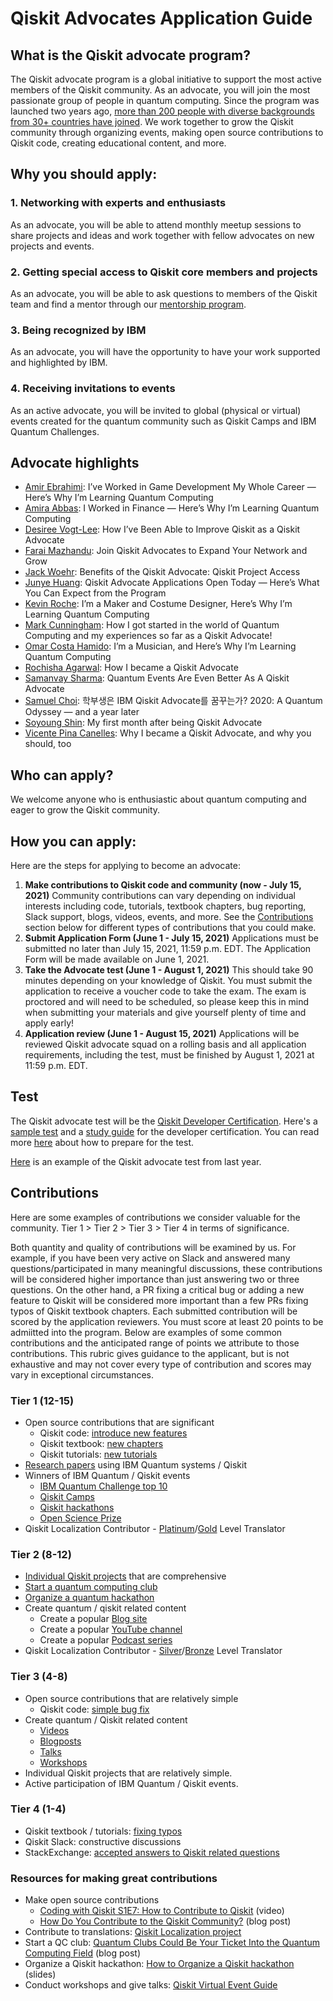 # Qiskit Advocates Application Guide

## What is the Qiskit advocate program?
The Qiskit advocate program is a global initiative to support the most active members of the Qiskit community. As an advocate, you will join the most passionate group of people in quantum computing. Since the program was launched two years ago, [more than 200 people with diverse backgrounds from  30+ countries have joined](https://qiskit.org/advocates/). We work together to grow the Qiskit community through organizing events, making open source contributions to Qiskit code, creating educational content, and more.

## Why you should apply:

### 1. Networking with experts and enthusiasts
As an advocate, you will be able to attend monthly meetup sessions to share projects and ideas and work together with fellow advocates on new projects and events.

### 2. Getting special access to Qiskit core members and projects
As an advocate, you will be able to ask questions to members of the Qiskit team and find a mentor through our [mentorship program](http://qisk.it/advocate-mentorship).

### 3. Being recognized by IBM
As an advocate, you will have the opportunity to have your work supported and highlighted by IBM.

### 4. Receiving invitations to events
As an active advocate, you will be invited to global (physical or virtual) events created for the quantum community such as Qiskit Camps and IBM Quantum Challenges.

## Advocate highlights

- [Amir Ebrahimi](https://medium.com/qiskit/ive-worked-in-game-development-my-whole-career-here-s-why-i-m-learning-quantum-computing-41bd179b70f2): I’ve Worked in Game Development My Whole Career — Here’s Why I’m Learning Quantum Computing
- [Amira Abbas](https://medium.com/qiskit/i-worked-in-finance-heres-why-i-m-learning-quantum-computing-9c1ec9b0b4a2): I Worked in Finance — Here’s Why I’m Learning Quantum Computing
- [Desiree Vogt-Lee](https://medium.com/qiskit/how-ive-been-able-to-improve-qiskit-as-a-qiskit-advocate-a85f14faf89d): How I’ve Been Able to Improve Qiskit as a Qiskit Advocate
- [Farai Mazhandu](https://medium.com/qiskit/join-qiskit-advocates-to-expand-your-network-and-grow-a48e390681b6): Join Qiskit Advocates to Expand Your Network and Grow
- [Jack Woehr](https://medium.com/qiskit/benefits-of-the-qiskit-advocate-qiskit-project-access-a9d7824bfd85): Benefits of the Qiskit Advocate: Qiskit Project Access
- [Junye Huang](https://medium.com/qiskit/qiskit-advocate-applications-open-today-heres-what-you-can-expect-from-the-program-a1b7878f86b8): Qiskit Advocate Applications Open Today — Here’s What You Can Expect from the Program
- [Kevin Roche](https://medium.com/qiskit/im-a-maker-and-costume-designer-here-s-why-i-m-learning-quantum-computing-1972a51b43f7): I’m a Maker and Costume Designer, Here’s Why I’m Learning Quantum Computing
- [Mark Cunningham](https://markcunningham.tech/2020/07/07/how-i-got-started-in-the-world-of-quantum-computing-and-my-experiences-so-far-as-a-qiskit-advocate/): How I got started in the world of Quantum Computing and my experiences so far as a Qiskit Advocate!
- [Omar Costa Hamido](https://medium.com/qiskit/im-a-musician-and-here-s-why-i-m-learning-quantum-computing-db28c2aba7ac): I’m a Musician, and Here’s Why I’m Learning Quantum Computing
- [Rochisha Agarwal](https://medium.com/@rochishaagarwal/how-i-became-a-qiskit-advocate-601cf59536cc): How I became a Qiskit Advocate
- [Samanvay Sharma](https://medium.com/qiskit/quantum-events-are-even-better-as-a-qiskit-advocate-28e24e72dba9): Quantum Events Are Even Better As A Qiskit Advocate
- [Samuel Choi](https://visbyrain.medium.com/%ED%95%99%EB%B6%80%EC%83%9D%EC%9D%80-ibm-qiskit-advocate%EB%A5%BC-%EA%BF%88%EA%BE%B8%EB%8A%94%EA%B0%80-767738a3082d): 학부생은 IBM Qiskit Advocate를 꿈꾸는가? 2020: A Quantum Odyssey — and a year later
- [Soyoung Shin](https://sophy-shin.medium.com/my-first-month-after-being-qiskit-advocate-9f03588d739e): My first month after being Qiskit Advocate
- [Vicente Pina Canelles](https://medium.com/qiskit/why-i-became-a-qiskit-advocate-and-you-should-too-dc4ca7f6c6c5): Why I became a Qiskit Advocate, and why you should, too


## Who can apply?
We welcome anyone who is enthusiastic about quantum computing and eager to grow the Qiskit community.

## How you can apply:

Here are the steps for applying to become an advocate:

1. **Make contributions to Qiskit code and community (now - July 15, 2021)**
Community contributions can vary depending on individual interests including code, tutorials, textbook chapters, bug reporting, Slack support, blogs, videos, events, and more. See the [Contributions](#contributions) section below for different types of contributions that you could make.
2. **Submit Application Form (June 1 - July 15, 2021)**
Applications must be submitted no later than July 15, 2021, 11:59 p.m. EDT. The Application Form will be made available on June 1, 2021. 
3. **Take the Advocate test (June 1 - August 1, 2021)**
This should take 90 minutes depending on your knowledge of Qiskit. You must submit the application to receive a voucher code to take the exam. The exam is proctored and will need to be scheduled, so please keep this in mind when submitting your materials and give yourself plenty of time and apply early!
4. **Application review (June 1 - August 15, 2021)** 
Applications will be reviewed Qiskit advocate squad on a rolling basis and all application requirements, including the test, must be finished by August 1, 2021 at 11:59 p.m. EDT. 

## Test

The Qiskit advocate test will be the [Qiskit Developer Certification](https://www.ibm.com/blogs/research/2021/03/quantum-developer-certification/). Here's a [sample test](https://www.ibm.com/certify/api/getpdf/sampletests/samc1000_112) and a [study guide](https://www.ibm.com/certify/api/getpdf/studyguides/stuc1000_112) for the developer certification. You can read more [here](https://medium.com/qiskit/learn-more-about-the-ibm-quantum-developer-certification-and-how-to-take-it-for-free-d237f9765dc5) about how to prepare for the test.

[Here](https://github.com/qiskit-community/qiskit-advocate-test) is an example of the Qiskit advocate test from last year.


## Contributions

Here are some examples of contributions we consider valuable for the community. Tier 1 > Tier 2 > Tier 3 > Tier 4 in terms of significance.

Both quantity and quality of contributions will be examined by us. For example, if you have been very active on Slack and answered many questions/participated in many meaningful discussions, these contributions will be considered higher importance than just answering two or three questions. On the other hand, a PR fixing a critical bug or adding a new feature to Qiskit will be considered more important than a few PRs fixing typos of Qiskit textbook chapters. Each submitted contribution will be scored by the application reviewers. You must score at least 20 points to be admiitted into the program. Below are examples of some common contributions and the anticipated range of points we attribute to those contributions. This rubric gives guidance to the applicant, but is not exhaustive and may not cover every type of contribution and scores may vary in exceptional circumstances.

### Tier 1 (12-15)
- Open source contributions that are significant
    - Qiskit code: [introduce new features](https://github.com/Qiskit/qiskit-terra/pull/2445)
    - Qiskit textbook: [new chapters](https://github.com/qiskit-community/qiskit-textbook/pull/452)
    - Qiskit tutorials: [new tutorials](https://github.com/Qiskit/qiskit-tutorials/pull/1058)
- [Research papers](https://arxiv.org/abs/2102.01153) using IBM Quantum systems / Qiskit
- Winners of IBM Quantum / Qiskit events
    - [IBM Quantum Challenge top 10](https://www.ibm.com/blogs/research/2020/12/quantum-challenge-fall-results/)
    - [Qiskit Camps](https://medium.com/qiskit/recap-of-qiskit-camp-2019-4d95f07dd179)
    - [Qiskit hackathons](https://medium.com/qiskit/feel-the-rhythm-of-quantum-with-our-qiskit-hackathon-korea-e80c27fdb9f9)
    - [Open Science Prize](https://www.ibm.com/blogs/research/2020/11/open-science-prize/)
- Qiskit Localization Contributor - [Platinum](https://www.credly.com/org/ibm/badge/qiskit-localization-contributor-platinum-level-translator-2021)/[Gold](https://www.credly.com/org/ibm/badge/qiskit-localization-contributor-gold-level-translator-2021) Level Translator

### Tier 2 (8-12)
- [Individual Qiskit projects](https://github.com/jwoehr/qisjob) that are comprehensive
- [Start a quantum computing club](https://medium.com/qiskit/quantum-clubs-could-be-your-ticket-into-the-quantum-computing-field-8a29541384fb)
- [Organize a quantum hackathon](https://slides.com/huangjunye/how-to-organize-a-qiskit-hackathon)
- Create quantum / qiskit related content
    - Create a popular [Blog site](https://thequantumaviary.blogspot.com)
    - Create a popular [YouTube channel](https://www.youtube.com/channel/UCzaYH6WeohiHKj3Ih_GdZdQ)
    - Create a popular [Podcast series](https://anchor.fm/quantumcomputingnow)
- Qiskit Localization Contributor - [Silver](https://www.credly.com/org/ibm/badge/qiskit-localization-contributor-silver-level-translator-2021)/[Bronze](https://www.credly.com/org/ibm/badge/qiskit-localization-contributor-bronze-level-translator-2021) Level Translator

### Tier 3 (4-8)
- Open source contributions that are relatively simple
    - Qiskit code: [simple bug fix](https://github.com/Qiskit/qiskit-terra/pull/2956)
- Create quantum / Qiskit related content
    - [Videos](https://www.youtube.com/watch?v=aPCZcv-5qfA)
    - [Blogposts](https://medium.com/@huangjunye/from-qiskit-camp-to-qiskit-hackathon-singapore-6ef42ffcc3b)
    - [Talks](https://www.youtube.com/watch?v=0FCno2V7JxQ)
    - [Workshops](https://www.youtube.com/watch?v=GVepDuQ5bGg)
- Individual Qiskit projects that are relatively simple.
- Active participation of IBM Quantum / Qiskit events.

### Tier 4 (1-4)
- Qiskit textbook / tutorials: [fixing typos](https://github.com/Qiskit/qiskit-tutorials/pull/1125)
- Qiskit Slack: constructive discussions
- StackExchange: [accepted answers to Qiskit related questions](https://quantumcomputing.stackexchange.com/questions/6326/how-to-calculate-the-fidelity-of-a-certain-gate-of-a-ibmq-device-in-qiskit-using/6361#6361)

### Resources for making great contributions

- Make open source contributions
    - [Coding with Qiskit S1E7: How to Contribute to Qiskit](https://www.youtube.com/watch?v=QjZdvNgYl3s&list=PLOFEBzvs-Vvp2xg9-POLJhQwtVktlYGbY&index=7) (video)
    - [How Do You Contribute to the Qiskit Community?](https://medium.com/qiskit/how-do-you-contribute-to-the-qiskit-community-9f4a42cd2500) (blog post)
- Contribute to translations: [Qiskit Localization project](https://github.com/qiskit-community/qiskit-translations#to-sign-up-to-participate-in-translations)
- Start a QC club: [Quantum Clubs Could Be Your Ticket Into the Quantum Computing Field](https://medium.com/qiskit/quantum-clubs-could-be-your-ticket-into-the-quantum-computing-field-8a29541384fb) (blog post)
- Organize a Qiskit hackathon: [How to Organize a Qiskit hackathon](https://slides.com/huangjunye/how-to-organize-a-qiskit-hackathon) (slides)
- Conduct workshops and give talks: [Qiskit Virtual Event Guide](https://qiskit-community.github.io/virtual-event-guide/)
